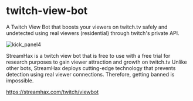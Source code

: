 # twitch-view-bot
A Twitch View Bot that boosts your viewers on twitch.tv safely and undetected using real viewers (residential) through twitch's private API. 

![kick_panel4](https://github.com/StreamHax19/twitch-view-bot/assets/168695914/20fda95d-284a-4bf5-ab5c-19885be7af5e)

StreamHax is a twitch view bot that is free to use with a free trial for research purposes to gain viewer attraction and growth on twitch.tv Unlike other bots, StreamHax deploys cutting-edge technology that prevents detection using real viewer connections. Therefore, getting banned is impossible.

https://streamhax.com/twitch/viewbot
